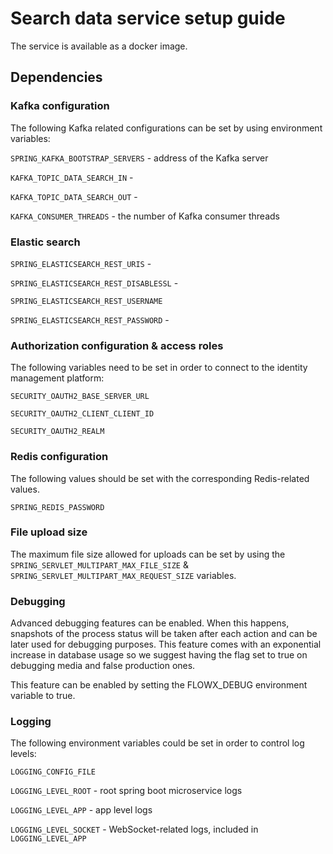 # Search data service setup guide

The service is available as a docker image.

## Dependencies

### Kafka configuration

The following Kafka related configurations can be set by using environment variables:

`SPRING_KAFKA_BOOTSTRAP_SERVERS` - address of the Kafka server

`KAFKA_TOPIC_DATA_SEARCH_IN` -

`KAFKA_TOPIC_DATA_SEARCH_OUT` -

`KAFKA_CONSUMER_THREADS` - the number of Kafka consumer threads

### Elastic search

`SPRING_ELASTICSEARCH_REST_URIS` -

`SPRING_ELASTICSEARCH_REST_DISABLESSL` -

`SPRING_ELASTICSEARCH_REST_USERNAME`

`SPRING_ELASTICSEARCH_REST_PASSWORD` - 


### Authorization configuration & access roles

The following variables need to be set in order to connect to the identity management platform:

`SECURITY_OAUTH2_BASE_SERVER_URL`

`SECURITY_OAUTH2_CLIENT_CLIENT_ID`

`SECURITY_OAUTH2_REALM`

### Redis configuration

The following values should be set with the corresponding Redis-related values. 

`SPRING_REDIS_PASSWORD`

### File upload size

The maximum file size allowed for uploads can be set by using the `SPRING_SERVLET_MULTIPART_MAX_FILE_SIZE` & `SPRING_SERVLET_MULTIPART_MAX_REQUEST_SIZE` variables.

### Debugging

Advanced debugging features can be enabled. When this happens, snapshots of the process status will be taken after each action and can be later used for debugging purposes. This feature comes with an exponential increase in database usage so we suggest having the flag set to true on debugging media and false production ones.

This feature can be enabled by setting the FLOWX_DEBUG environment variable to true.

### Logging

The following environment variables could be set in order to control log levels:

`LOGGING_CONFIG_FILE`

`LOGGING_LEVEL_ROOT` - root spring boot microservice logs

`LOGGING_LEVEL_APP` - app level logs

`LOGGING_LEVEL_SOCKET` -  WebSocket-related logs, included in `LOGGING_LEVEL_APP`